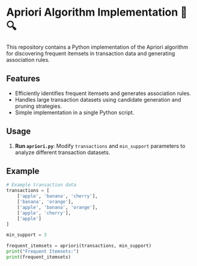 # Apriori Algorithm Implementation 🛒🔍

This repository contains a Python implementation of the Apriori algorithm for discovering frequent itemsets in transaction data and generating association rules.

## Features
- Efficiently identifies frequent itemsets and generates association rules.
- Handles large transaction datasets using candidate generation and pruning strategies.
- Simple implementation in a single Python script.

## Usage
1. **Run `apriori.py`**: Modify `transactions` and `min_support` parameters to analyze different transaction datasets.

## Example
```python
# Example transaction data
transactions = [
    ['apple', 'banana', 'cherry'],
    ['banana', 'orange'],
    ['apple', 'banana', 'orange'],
    ['apple', 'cherry'],
    ['apple']
]

min_support = 3

frequent_itemsets = apriori(transactions, min_support)
print("Frequent Itemsets:")
print(frequent_itemsets)

